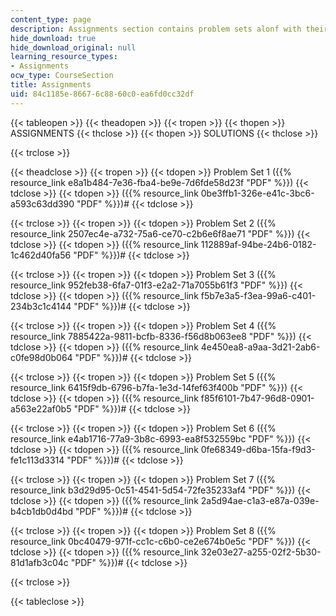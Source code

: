 ```yaml
---
content_type: page
description: Assignments section contains problem sets alonf with their solutions.
hide_download: true
hide_download_original: null
learning_resource_types:
- Assignments
ocw_type: CourseSection
title: Assignments
uid: 84c1185e-8667-6c88-60c0-ea6fd0cc32df
---
```


{{< tableopen >}}
{{< theadopen >}}
{{< tropen >}}
{{< thopen >}}
ASSIGNMENTS
{{< thclose >}}
{{< thopen >}}
SOLUTIONS
{{< thclose >}}

{{< trclose >}}

{{< theadclose >}}
{{< tropen >}}
{{< tdopen >}}
Problem Set 1 ({{% resource_link e8a1b484-7e36-fba4-be9e-7d6fde58d23f "PDF" %}})
{{< tdclose >}}
{{< tdopen >}}
({{% resource_link 0be3ffb1-326e-e41c-3bc6-a593c63dd390 "PDF" %}})#
{{< tdclose >}}

{{< trclose >}}
{{< tropen >}}
{{< tdopen >}}
Problem Set 2 ({{% resource_link 2507ec4e-a732-75a6-ce70-c2b6e6f8ae71 "PDF" %}})
{{< tdclose >}}
{{< tdopen >}}
({{% resource_link 112889af-94be-24b6-0182-1c462d40fa56 "PDF" %}})#
{{< tdclose >}}

{{< trclose >}}
{{< tropen >}}
{{< tdopen >}}
Problem Set 3 ({{% resource_link 952feb38-6fa7-01f3-e2a2-71a7055b61f3 "PDF" %}})
{{< tdclose >}}
{{< tdopen >}}
({{% resource_link f5b7e3a5-f3ea-99a6-c401-234b3c1c4144 "PDF" %}})#
{{< tdclose >}}

{{< trclose >}}
{{< tropen >}}
{{< tdopen >}}
Problem Set 4 ({{% resource_link 7885422a-9811-bcfb-8336-f56d8b063ee8 "PDF" %}})
{{< tdclose >}}
{{< tdopen >}}
({{% resource_link 4e450ea8-a9aa-3d21-2ab6-c0fe98d0b064 "PDF" %}})#
{{< tdclose >}}

{{< trclose >}}
{{< tropen >}}
{{< tdopen >}}
Problem Set 5 ({{% resource_link 6415f9db-6796-b7fa-1e3d-14fef63f400b "PDF" %}})
{{< tdclose >}}
{{< tdopen >}}
({{% resource_link f85f6101-7b47-96d8-0901-a563e22af0b5 "PDF" %}})#
{{< tdclose >}}

{{< trclose >}}
{{< tropen >}}
{{< tdopen >}}
Problem Set 6 ({{% resource_link e4ab1716-77a9-3b8c-6993-ea8f532559bc "PDF" %}})
{{< tdclose >}}
{{< tdopen >}}
({{% resource_link 0fe68349-d6ba-15fa-f9d3-fe1c113d3314 "PDF" %}})#
{{< tdclose >}}

{{< trclose >}}
{{< tropen >}}
{{< tdopen >}}
Problem Set 7 ({{% resource_link b3d29d95-0c51-4541-5d54-72fe35233af4 "PDF" %}})
{{< tdclose >}}
{{< tdopen >}}
({{% resource_link 2a5d94ae-c1a3-e87a-039e-b4cb1db0d4bd "PDF" %}})#
{{< tdclose >}}

{{< trclose >}}
{{< tropen >}}
{{< tdopen >}}
Problem Set 8 ({{% resource_link 0bc40479-971f-cc1c-c6b0-ce2e674b0e5c "PDF" %}})
{{< tdclose >}}
{{< tdopen >}}
({{% resource_link 32e03e27-a255-02f2-5b30-81d1afb3c04c "PDF" %}})#
{{< tdclose >}}

{{< trclose >}}

{{< tableclose >}}